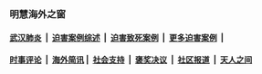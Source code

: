 
### 明慧海外之窗

####  [武汉肺炎](indexes/365.md?t=05162301) &nbsp;|&nbsp;  [迫害案例综述](indexes/328.md?t=05162301) &nbsp;|&nbsp; [迫害致死案例](indexes/277.md?t=05162301)  &nbsp;|&nbsp; [更多迫害案例](indexes/81.md?t=05162301)  &nbsp;|&nbsp; 
####  [时事评论](indexes/19.md?t=05162301) &nbsp;|&nbsp; [海外简讯](indexes/245.md?t=05162301)&nbsp;|&nbsp;  [社会支持](indexes/140.md?t=05162301) &nbsp;|&nbsp; [褒奖决议](indexes/282.md?t=05162301) &nbsp;|&nbsp; [社区报道](indexes/91.md?t=05162301)  &nbsp;|&nbsp; [天人之间](indexes/78.md?t=05162301) 

